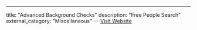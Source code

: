 ---
title: "Advanced Background Checks"
description: "Free People Search"
external_category: "Miscellaneous"
---[Visit Website](https://www.advancedbackgroundchecks.com/)

